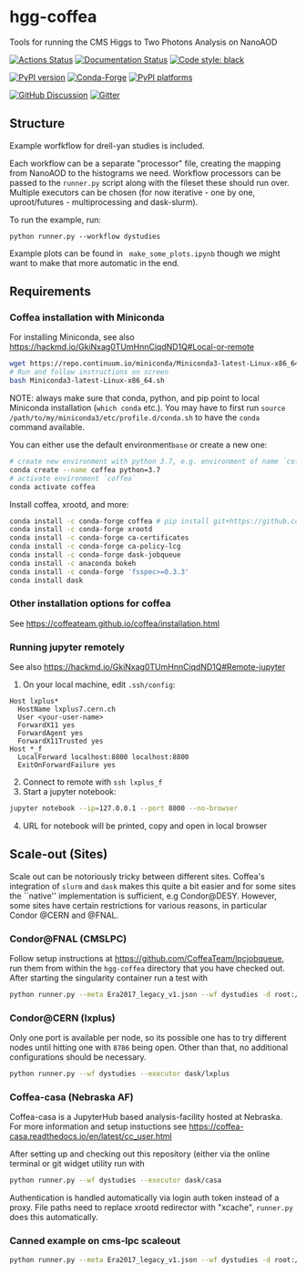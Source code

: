 # hgg-coffea
Tools for running the CMS Higgs to Two Photons Analysis on NanoAOD

[![Actions Status][actions-badge]][actions-link]
[![Documentation Status][rtd-badge]][rtd-link]
[![Code style: black][black-badge]][black-link]

[![PyPI version][pypi-version]][pypi-link]
[![Conda-Forge][conda-badge]][conda-link]
[![PyPI platforms][pypi-platforms]][pypi-link]

[![GitHub Discussion][github-discussions-badge]][github-discussions-link]
[![Gitter][gitter-badge]][gitter-link]

[actions-badge]:            https://github.com/lgray/hgg-coffea/workflows/CI/badge.svg
[actions-link]:             https://github.com/lgray/hgg-coffea/actions
[black-badge]:              https://img.shields.io/badge/code%20style-black-000000.svg
[black-link]:               https://github.com/psf/black
[conda-badge]:              https://img.shields.io/conda/vn/conda-forge/hgg-coffea
[conda-link]:               https://github.com/conda-forge/hgg-coffea-feedstock
[github-discussions-badge]: https://img.shields.io/static/v1?label=Discussions&message=Ask&color=blue&logo=github
[github-discussions-link]:  https://github.com/lgray/hgg-coffea/discussions
[gitter-badge]:             https://badges.gitter.im/https://github.com/lgray/hgg-coffea/community.svg
[gitter-link]:              https://gitter.im/https://github.com/lgray/hgg-coffea/community?utm_source=badge&utm_medium=badge&utm_campaign=pr-badge
[pypi-link]:                https://pypi.org/project/hgg-coffea/
[pypi-platforms]:           https://img.shields.io/pypi/pyversions/hgg-coffea
[pypi-version]:             https://badge.fury.io/py/hgg-coffea.svg
[rtd-badge]:                https://readthedocs.org/projects/hgg-coffea/badge/?version=latest
[rtd-link]:                 https://hgg-coffea.readthedocs.io/en/latest/?badge=latest
[sk-badge]:                 https://scikit-hep.org/assets/images/Scikit--HEP-Project-blue.svg

## Structure
Example worfkflow for drell-yan studies is included.

Each workflow can be a separate "processor" file, creating the mapping from NanoAOD to
the histograms we need. Workflow processors can be passed to the `runner.py` script
along with the fileset these should run over. Multiple executors can be chosen
(for now iterative - one by one, uproot/futures - multiprocessing and dask-slurm).

To run the example, run:
```
python runner.py --workflow dystudies
```

Example plots can be found in ` make_some_plots.ipynb` though we might want to make
that more automatic in the end.

## Requirements
### Coffea installation with Miniconda
For installing Miniconda, see also https://hackmd.io/GkiNxag0TUmHnnCiqdND1Q#Local-or-remote
```bash
wget https://repo.continuum.io/miniconda/Miniconda3-latest-Linux-x86_64.sh
# Run and follow instructions on screen
bash Miniconda3-latest-Linux-x86_64.sh
```
NOTE: always make sure that conda, python, and pip point to local Miniconda installation (`which conda` etc.). You may have to first run `source /path/to/my/miniconda3/etc/profile.d/conda.sh` to have the `conda` command available. 

You can either use the default environment`base` or create a new one:
```bash
# create new environment with python 3.7, e.g. environment of name `coffea`
conda create --name coffea python=3.7
# activate environment `coffea`
conda activate coffea
```
Install coffea, xrootd, and more:
```bash
conda install -c conda-forge coffea # pip install git+https://github.com/CoffeaTeam/coffea.git # for bleeding edge
conda install -c conda-forge xrootd
conda install -c conda-forge ca-certificates
conda install -c conda-forge ca-policy-lcg
conda install -c conda-forge dask-jobqueue
conda install -c anaconda bokeh
conda install -c conda-forge 'fsspec>=0.3.3'
conda install dask
```
### Other installation options for coffea
See https://coffeateam.github.io/coffea/installation.html
### Running jupyter remotely
See also https://hackmd.io/GkiNxag0TUmHnnCiqdND1Q#Remote-jupyter

1. On your local machine, edit `.ssh/config`:
```
Host lxplus*
  HostName lxplus7.cern.ch
  User <your-user-name>
  ForwardX11 yes
  ForwardAgent yes
  ForwardX11Trusted yes
Host *_f
  LocalForward localhost:8800 localhost:8800
  ExitOnForwardFailure yes
```
2. Connect to remote with `ssh lxplus_f`
3. Start a jupyter notebook:
```bash
jupyter notebook --ip=127.0.0.1 --port 8800 --no-browser
```
4. URL for notebook will be printed, copy and open in local browser

## Scale-out (Sites)

Scale out can be notoriously tricky between different sites. Coffea's integration of `slurm` and `dask`
makes this quite a bit easier and for some sites the ``native'' implementation is sufficient, e.g Condor@DESY.
However, some sites have certain restrictions for various reasons, in particular Condor @CERN and @FNAL.

### Condor@FNAL (CMSLPC)
Follow setup instructions at https://github.com/CoffeaTeam/lpcjobqueue, run them from within the `hgg-coffea` directory that you have checked out.
After starting the singularity container run a test with
```bash
python runner.py --meta Era2017_legacy_v1.json --wf dystudies -d root://cmseos.fnal.gov//store/user/$USER/hgg_test/ --executor dask/lpc --samples filefetcher/dystudies.json --chunk=100000 --max=5
```

### Condor@CERN (lxplus)
Only one port is available per node, so its possible one has to try different nodes until hitting
one with `8786` being open. Other than that, no additional configurations should be necessary.

```bash
python runner.py --wf dystudies --executor dask/lxplus
```

### Coffea-casa (Nebraska AF)
Coffea-casa is a JupyterHub based analysis-facility hosted at Nebraska. For more information and setup instuctions see
https://coffea-casa.readthedocs.io/en/latest/cc_user.html

After setting up and checking out this repository (either via the online terminal or git widget utility run with
```bash
python runner.py --wf dystudies --executor dask/casa
```
Authentication is handled automatically via login auth token instead of a proxy. File paths need to replace xrootd redirector with "xcache", `runner.py` does this automatically.

### Canned example on cms-lpc scaleout
```bash
python runner.py --meta Era2017_legacy_v1.json --wf dystudies -d root://cmseos.fnal.gov//store/user/$USER/hgg_test/ --executor dask/lpc --samples filefetcher/dystudies.json --chunk=100000 --scaleout 1 --limit 2 --only DYJets-M50 --ts DummyTagger1 DummyTagger2
```
